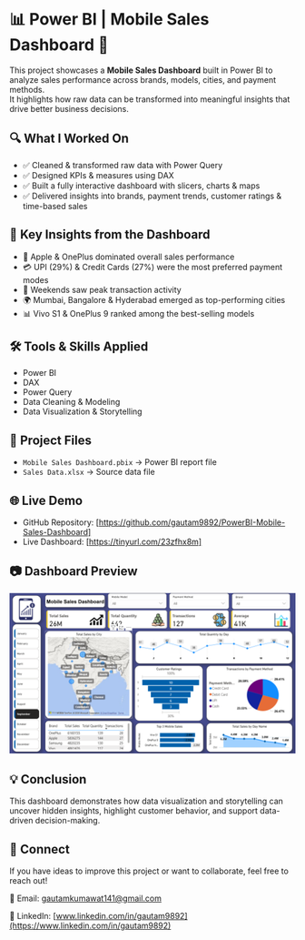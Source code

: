 # 📊 Power BI | Mobile Sales Dashboard 📱

This project showcases a **Mobile Sales Dashboard** built in Power BI to analyze sales performance across brands, models, cities, and payment methods.  
It highlights how raw data can be transformed into meaningful insights that drive better business decisions.  


## 🔍 What I Worked On
- ✅ Cleaned & transformed raw data with Power Query  
- ✅ Designed KPIs & measures using DAX  
- ✅ Built a fully interactive dashboard with slicers, charts & maps  
- ✅ Delivered insights into brands, payment trends, customer ratings & time-based sales  



## 📌 Key Insights from the Dashboard
- 📱 Apple & OnePlus dominated overall sales performance  
- 💳 UPI (29%) & Credit Cards (27%) were the most preferred payment modes  
- 📆 Weekends saw peak transaction activity  
- 🌍 Mumbai, Bangalore & Hyderabad emerged as top-performing cities  
- 📊 Vivo S1 & OnePlus 9 ranked among the best-selling models  



## 🛠️ Tools & Skills Applied
- Power BI  
- DAX  
- Power Query  
- Data Cleaning & Modeling  
- Data Visualization & Storytelling  



## 📂 Project Files
- `Mobile Sales Dashboard.pbix` → Power BI report file  
- `Sales Data.xlsx`  → Source data file  



## 🌐 Live Demo
- GitHub Repository: [https://github.com/gautam9892/PowerBI-Mobile-Sales-Dashboard]  
- Live Dashboard: [https://tinyurl.com/23zfhx8m]  



## 📷 Dashboard Preview
![Dashboard Screenshot](Images/dashboard-preview.png.png)  



## 💡 Conclusion
This dashboard demonstrates how data visualization and storytelling can uncover hidden insights, highlight customer behavior, and support data-driven decision-making.  



## 🔗 Connect 
If you have ideas to improve this project or want to collaborate, feel free to reach out!

📧 Email: [gautamkumawat141@gmail.com](mailto:gautamkumawat141@gmail.com)  

🔗 LinkedIn: [www.linkedin.com/in/gautam9892](https://www.linkedin.com/in/gautam9892)  


